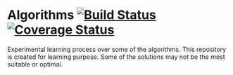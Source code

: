 # Algorithms [![Build Status](https://travis-ci.org/tolpp/JAlgorithms.svg?branch=master)](https://travis-ci.org/tolpp/JAlgorithms) [![Coverage Status](https://coveralls.io/repos/github/tolpp/JAlgorithms/badge.svg?branch=master)](https://coveralls.io/github/tolpp/JAlgorithms?branch=master)

Experimental learning process over some of the algorithms. This repository is created for learning purpose.
Some of the solutions may not be the most suitable or optimal.
